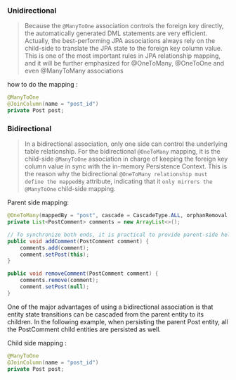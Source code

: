 ### Unidirectional

> Because the `@ManyToOne` association controls the foreign key directly, the automatically
> generated DML statements are very efficient.
> Actually, the best-performing JPA associations always rely on the child-side to translate the JPA state to the foreign key column value.
> This is one of the most important rules in JPA relationship mapping, and it will be
> further emphasized for @OneToMany, @OneToOne and even @ManyToMany associations

how to do the mapping :
```java
@ManyToOne
@JoinColumn(name = "post_id")
private Post post;
```

### Bidirectional

> In a bidirectional association, only one side can control the underlying table relationship.
> For the bidirectional `@OneToMany` mapping, it is the child-side `@ManyToOne` association in charge of keeping the foreign key column value in sync with the in-memory Persistence Context.
> This is the reason why the bidirectional `@OneToMany relationship must define the mappedBy` attribute, indicating that it `only mirrors the @ManyToOne` child-side mapping.

Parent side mapping:
```java
@OneToMany(mappedBy = "post", cascade = CascadeType.ALL, orphanRemoval = true)
private List<PostComment> comments = new ArrayList<>();

// To synchronize both ends, it is practical to provide parent-side helper methods that add/remove child entities.
public void addComment(PostComment comment) {
    comments.add(comment);
    comment.setPost(this);
}

public void removeComment(PostComment comment) {
    comments.remove(comment);
    comment.setPost(null);
}
```

One of the major advantages of using a bidirectional association is that entity state transitions
can be cascaded from the parent entity to its children. In the following example, when
persisting the parent Post entity, all the PostComment child entities are persisted as well.


Child side mapping :
```java
@ManyToOne
@JoinColumn(name = "post_id")
private Post post;
```